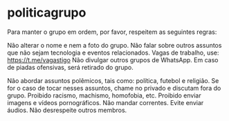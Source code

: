 # politicagrupo

Para manter o grupo em ordem, por favor, respeitem as seguintes regras:

Não alterar o nome e nem a foto do grupo.
Não falar sobre outros assuntos que não sejam tecnologia e eventos relacionados. Vagas de trabalho, use: https://t.me/vagastigo
Não divulgar outros grupos de WhatsApp.
Em caso de piadas ofensivas, será retirado do grupo.

Não abordar assuntos polêmicos, tais como: política, futebol e religião. Se for o caso de tocar nesses assuntos, chame no privado e discutam fora do grupo.
Proibido racismo, machismo, homofobia, etc.
Proibido enviar imagens e vídeos pornográficos.
Não mandar correntes.
Evite enviar áudios.
Não desrespeite outros membros.
